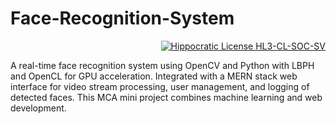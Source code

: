 # Face-Recognition-System
<div align="right">
  
[![Hippocratic License HL3-CL-SOC-SV](https://img.shields.io/static/v1?label=Hippocratic%20License&message=HL3-CL-SOC-SV&labelColor=5e2751&color=bc8c3d)](https://firstdonoharm.dev/version/3/0/cl-soc-sv.html)
</div>

A real-time face recognition system using OpenCV and Python with LBPH and OpenCL for GPU acceleration. Integrated with a MERN stack web interface for video stream processing, user management, and logging of detected faces. This MCA mini project combines machine learning and web development.
